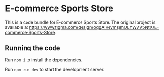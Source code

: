 
  # E-commerce Sports Store

  This is a code bundle for E-commerce Sports Store. The original project is available at https://www.figma.com/design/oqgAiKevmsjmOLYWVV5NtX/E-commerce-Sports-Store.

  ## Running the code

  Run `npm i` to install the dependencies.

  Run `npm run dev` to start the development server.
  